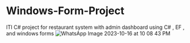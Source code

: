 # Windows-Form-Project
ITI C# project for restaurant system with admin dashboard using C# , EF , and windows forms
![WhatsApp Image 2023-10-16 at 10 08 43 PM](https://github.com/Tasneemmohamed37/Windows-Form-Project/assets/69535177/c3afebb1-0afd-484e-87b7-80b9b95d0468)
